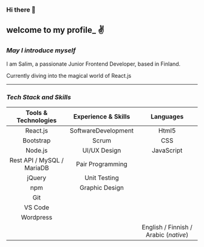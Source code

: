 ### Hi there 👋
##  welcome to my profile_  &#9996; 

### _May I introduce myself_


I am Salim, a passionate Junior Frontend Developer, based in Finland. 

Currently diving into the magical world of React.js

---

### _Tech Stack and Skills_

| Tools & Technologies        | Experience & Skills           | Languages      |
| :-------------: |:-------------:| :---------:|
| React.js  | SoftwareDevelopment  | Html5 |
| Bootstrap      | Scrum      |   CSS |
| Node.js | UI/UX Design      |    JavaScript |
|    Rest API / MySQL / MariaDB    |    Pair Programming      |   |
| jQuery | Unit Testing      |   |
| npm | Graphic Design      |   |
| Git |   |   |
| VS Code |    |   |
| Wordpress |    |   |
| |    |      English / Finnish / Arabic (_native_)      |

<!--
**slmgnm/slmgnm** is a ✨ _special_ ✨ repository because its `README.md` (this file) appears on your GitHub profile.

Here are some ideas to get you started:

- 🔭 I’m currently working on ...
- 🌱 I’m currently learning ...
- 👯 I’m looking to collaborate on ...
- 🤔 I’m looking for help with ...
- 💬 Ask me about ...
- 📫 How to reach me: ...
- 😄 Pronouns: ...
- ⚡ Fun fact: ...
-->
